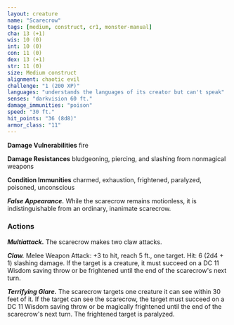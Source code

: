 ```yaml
---
layout: creature
name: "Scarecrow"
tags: [medium, construct, cr1, monster-manual]
cha: 13 (+1)
wis: 10 (0)
int: 10 (0)
con: 11 (0)
dex: 13 (+1)
str: 11 (0)
size: Medium construct
alignment: chaotic evil
challenge: "1 (200 XP)"
languages: "understands the languages of its creator but can't speak"
senses: "darkvision 60 ft."
damage_immunities: "poison"
speed: "30 ft."
hit_points: "36 (8d8)"
armor_class: "11"
---
```


**Damage Vulnerabilities** fire

**Damage Resistances** bludgeoning, piercing, and slashing from nonmagical weapons

**Condition Immunities** charmed, exhaustion, frightened, paralyzed, poisoned, unconscious

***False Appearance.*** While the scarecrow remains motionless, it is indistinguishable from an ordinary, inanimate scarecrow.

### Actions

***Multiattack.*** The scarecrow makes two claw attacks.

***Claw.*** Melee Weapon Attack: +3 to hit, reach 5 ft., one target. Hit: 6 (2d4 + 1) slashing damage. If the target is a creature, it must succeed on a DC 11 Wisdom saving throw or be frightened until the end of the scarecrow's next turn.

***Terrifying Glare.*** The scarecrow targets one creature it can see within 30 feet of it. If the target can see the scarecrow, the target must succeed on a DC 11 Wisdom saving throw or be magically frightened until the end of the scarecrow's next turn. The frightened target is paralyzed.